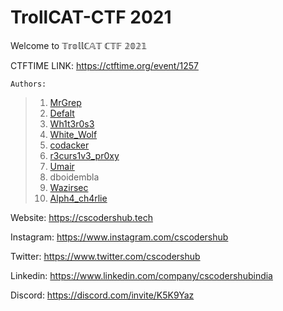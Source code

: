 #                                                                                    TrollCAT-CTF 2021
Welcome to 𝕋𝕣𝕠𝕝𝕝ℂ𝔸𝕋 ℂ𝕋𝔽 𝟚𝟘𝟚𝟙



CTFTIME LINK: https://ctftime.org/event/1257

```
Authors:
```
> 1. [MrGrep](https://www.twitter.com/imabhisarpandey)
> 2. [Defalt](https://twitter.com/MUDITISROCKING)
> 3. [Wh1t3r0s3](https://twitter.com/wh1t3r0se_)
> 4. [White_Wolf](https://twitter.com/0xanasjamal)
> 5. [codacker](https://twitter.com/mishrasunny174)
> 6. [r3curs1v3_pr0xy](https://twitter.com/r3curs1v3_pr0xy)
> 7. [Umair](https://twitter.com/0x9747)
> 8. dboidembla
> 9. [Wazirsec](https://twitter.com/wazirsec)
> 10. [Alph4_ch4rlie](https://twitter.com/alpha__charlie)

Website: https://cscodershub.tech

Instagram: https://www.instagram.com/cscodershub

Twitter: https://www.twitter.com/cscodershub

Linkedin: https://www.linkedin.com/company/cscodershubindia

Discord: https://discord.com/invite/K5K9Yaz




